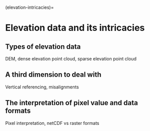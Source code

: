 (elevation-intricacies)=
# Elevation data and its intricacies

## Types of elevation data

DEM, dense elevation point cloud, sparse elevation point cloud

## A third dimension to deal with

Vertical referencing, misalignments

## The interpretation of pixel value and data formats

Pixel interpretation, netCDF vs raster formats
